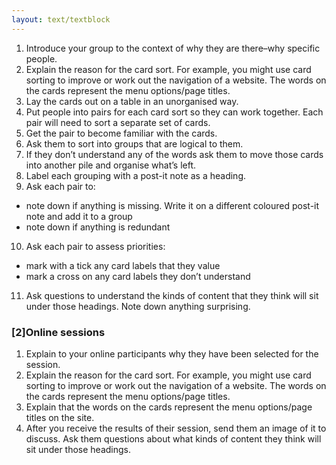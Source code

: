 ```yaml
---
layout: text/textblock
---
```


1. Introduce your group to the context of why they are there–why specific people.
2. Explain the reason for the card sort. For example, you might use card sorting to improve or work out the navigation of a website. The words on the cards represent the menu options/page titles.
3. Lay the cards out on a table in an unorganised way.
4. Put people into pairs for each card sort so they can work together. Each pair will need to sort a separate set of cards.
5. Get the pair to become familiar with the cards.
6. Ask them to sort into groups that are logical to them.
7. If they don’t understand any of the words ask them to move those cards into another pile and organise what’s left.
8. Label each grouping with a post-it note as a heading.
9. Ask each pair to:
 -  note down if anything is missing. Write it on a different coloured post-it note and add it to a group
 -  note down if anything is redundant
10. Ask each pair to assess priorities:
 - mark with a tick any card labels that they value
 - mark a cross on any card labels they don’t understand
11. Ask questions to understand the kinds of content that they think will sit under those headings. Note down anything surprising.

### [2]Online sessions
1. Explain to your online participants why they have been selected for the session.
2. Explain the reason for the card sort. For example, you might use card sorting to improve or work out the navigation of a website. The words on the cards represent the menu options/page titles.
3. Explain that the words on the cards represent the menu options/page titles on the site.
4. After you receive the results of their session, send them an image of it to discuss. Ask them questions about what kinds of content they think will sit under those headings.
